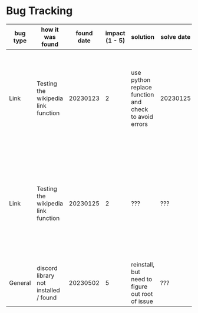 # Bug Tracking

| bug type | how it was found | found date | impact (1 - 5) | solution | solve date | notes |
| -------- | ---------------- | ---------- | -------------- | -------- | ---------- | ----- |
| Link | Testing the wikipedia link function | 20230123 | 2 | use python replace function and check to avoid errors | 20230125 | The issue is that it doesn't auto convert spaces to underlines like chrome does. Should be an easy fix |
| Link | Testing the wikipedia link function | 20230125 | 2 | ??? | ??? | Issue is that wikipedia has many similar named things. Mercury is the first to pop up, and takes to a list page of all common mercury |
| General | discord library not installed / found | 20230502 | 5 | reinstall, but need to figure out root of issue | ??? | seems to be a problem building wheels for aiohttp |
